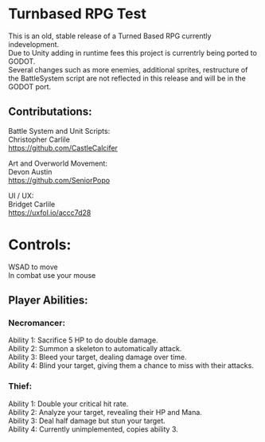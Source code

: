 # Turnbased RPG Test

This is an old, stable release of a Turned Based RPG currently indevelopment.  
Due to Unity adding in runtime fees this project is currentrly being ported to GODOT.  
Several changes such as more enemies, additional sprites, restructure of the BattleSystem script are not reflected in this release and will be in the GODOT port.

## Contributations:
Battle System and Unit Scripts:  
Christopher Carlile  
 https://github.com/CastleCalcifer  


Art and Overworld Movement:  
Devon Austin  
https://github.com/SeniorPopo


UI / UX:  
 Bridget Carlile  
  https://uxfol.io/accc7d28  

# Controls:
WSAD to move  
In combat use your mouse

## Player Abilities:
### Necromancer:

Ability 1: Sacrifice 5 HP to do double damage.  
Ability 2: Summon a skeleton to automatically attack.  
Ability 3: Bleed your target, dealing damage over time.  
Ability 4: Blind your target, giving them a chance to miss with their attacks.  

### Thief:
Ability 1: Double your critical hit rate.  
Ability 2: Analyze your target, revealing their HP and Mana.  
Ability 3: Deal half damage but stun your target.  
Ability 4: Currently unimplemented, copies ability 3.  
